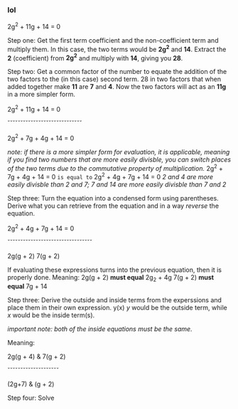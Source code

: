 ### lol
2g<sup>2</sup> + 11g + 14 = 0

Step one: Get the first term coefficient and the non-coefficient term and multiply them.
In this case, the two terms would be **2g<sup>2</sup>** and **14**.
Extract the **2** (coefficient) from **2g<sup>2</sup>** and multiply with **14**, giving you **28**.

Step two: Get a common factor of the number to equate the addition of the two factors to the (in this case) second term.
28 in two factors that when added together make **11** are **7** and **4**.
Now the two factors will act as an **11g** in a more simpler form.

2g<sup>2</sup> + 11g + 14 = 0

ˇˇˇˇˇˇˇˇˇˇˇˇˇˇˇˇˇˇˇˇˇˇˇˇˇˇˇˇˇ

2g<sup>2</sup> + 7g + 4g + 14 = 0

*note: if there is a more simpler form for evaluation, it is applicable, meaning if you find two numbers that are more easily divisble, you can switch places of the two terms due to the commutative property of multiplication.*
2g<sup>2</sup> + 7g + 4g + 14 = 0 `is equal to` 2g<sup>2</sup> + 4g + 7g + 14 = 0
*2 and 4 are more easily divisble than 2 and 7; 7 and 14 are more easily divisble than 7 and 2*

Step three: Turn the equation into a condensed form using parentheses.
Derive what you can retrieve from the equation and in a way *reverse* the equation.

2g<sup>2</sup> + 4g + 7g + 14 = 0

ˇˇˇˇˇˇˇˇˇˇˇˇˇˇˇˇˇˇˇˇˇˇˇˇˇˇˇˇˇˇˇˇˇ

2g(g + 2) 7(g + 2)

If evaluating these expressions turns into the previous equation, then it is properly done.
Meaning:
2g(g + 2) **must equal** 2g<sub>2</sub> + 4g
7(g + 2) **must equal** 7g + 14

Step three: Derive the outside and inside terms from the experssions and place them in their own expression.
y(x)
*y* would be the outside term, while *x* would be the inside term(s).

*important note: both of the inside equations must be the same.*

Meaning:

2g(g + 4) & 7(g + 2)

ˇˇˇˇˇˇˇˇˇˇˇˇˇˇˇˇˇˇˇˇ

(2g+7) & (g + 2)

Step four: Solve
